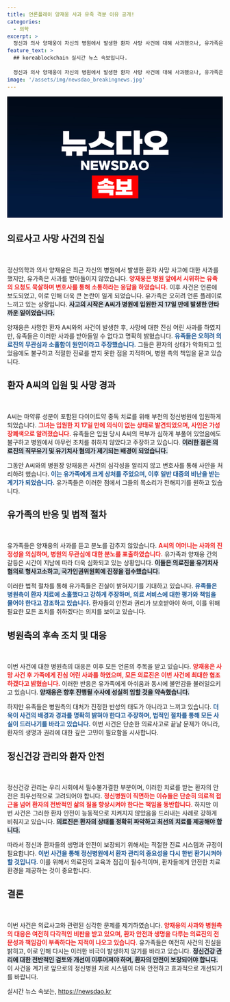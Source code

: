 ```yaml
---
title: 언론플레이 양재웅 사과 유족 격분 이유 공개!
categories:
  - 의학
excerpt: >
  정신과 의사 양재웅이 자신의 병원에서 발생한 환자 사망 사건에 대해 사과했으나, 유가족은 그의 사과를 받아들일 수 없다며 분노를 표출했다. 사망의 진실은 과연 무엇일까?
feature_text: >
  ## koreablockchain 실시간 뉴스 속보입니다.

  정신과 의사 양재웅이 자신의 병원에서 발생한 환자 사망 사건에 대해 사과했으나, 유가족은 그의 사과를 받아들일 수 없다며 분노를 표출했다. 사망의 진실은 과연 무엇일까?
image: '/assets/img/newsdao_breakingnews.jpg'
---
```


<p><img src="/assets/img/newsdao_breakingnews.jpg" alt="koreablockchain 속보" /></p>

<h2 data-ke-size="size26">의료사고 사망 사건의 진실</h2>

<p data-ke-size="size16">&nbsp;</p>

<p>정신의학과 의사 양재웅은 최근 자신의 병원에서 발생한 환자 사망 사고에 대한 사과를 했지만, 유가족은 사과를 받아들이지 않았습니다. <b><span style="color: #ee2323;">양재웅은 병원 앞에서 시위하는 유족의 요청도 묵살하며 변호사를 통해 소통하라는 응답을 하였습니다.</span></b> 이후 사건은 언론에 보도되었고, 이로 인해 더욱 큰 논란이 일게 되었습니다. 유가족은 오히려 언론 플레이로 느끼고 있는 상황입니다. <b><span style="background-color: #21538527;">사고의 시작은 A씨가 병원에 입원한 지 17일 만에 발생한 안타까운 일이었습니다.</span></b></p>

<p>양재웅은 사망한 환자 A씨와의 사건이 발생한 후, 사망에 대한 진심 어린 사과를 하였지만, 유족들은 이러한 사과를 받아들일 수 없다고 명확히 밝혔습니다. <b><span style="color: #1a5490;">유족들은 오히려 의료진의 무관심과 소홀함이 원인이라고 주장했습니다.</span></b> 그들은 환자의 상태가 악화되고 있었음에도 불구하고 적절한 진료를 받지 못한 점을 지적하며, 병원 측의 책임을 묻고 있습니다.</p>

<h2 data-ke-size="size26">환자 A씨의 입원 및 사망 경과</h2>

<p data-ke-size="size16">&nbsp;</p>

<p>A씨는 마약류 성분이 포함된 다이어트약 중독 치료를 위해 부천의 정신병원에 입원하게 되었습니다. <b><span style="color: #ee2323;">그녀는 입원한 지 17일 만에 의식이 없는 상태로 발견되었으며, 사인은 가성 장폐색으로 알려졌습니다.</span></b> 유족들은 입원 당시 A씨의 복부가 심하게 부풀어 있었음에도 불구하고 병원에서 아무런 조치를 취하지 않았다고 주장하고 있습니다. <b><span style="background-color: #21538527;">이러한 점은 의료진의 직무유기 및 유기치사 혐의가 제기되는 배경이 되었습니다.</span></b></p>

<p>그동안 A씨와의 병원장 양재웅은 사건의 심각성을 알리지 않고 변호사를 통해 사안을 처리하려 했습니다. <b><span style="color: #1a5490;">이는 유가족에게 크게 상처를 주었으며, 이후 일반 대중의 비난을 받는 계기가 되었습니다.</span></b> 유가족들은 이러한 점에서 그들의 목소리가 전해지기를 원하고 있습니다.</p>

<h2 data-ke-size="size26">유가족의 반응 및 법적 절차</h2>

<p data-ke-size="size16">&nbsp;</p>

<p>유가족들은 양재웅의 사과를 듣고 분노를 감추지 않았습니다. <b><span style="color: #ee2323;">A씨의 어머니는 사과의 진정성을 의심하며, 병원의 무관심에 대한 분노를 표출하였습니다.</span></b> 유가족과 양재웅 간의 갈등은 시간이 지남에 따라 더욱 심화되고 있는 상황입니다. <b><span style="background-color: #21538527;">이들은 의료진을 유기치사 혐의로 형사고소하고, 국가인권위원회에 진정을 접수했습니다.</span></b></p>

<p>이러한 법적 절차를 통해 유가족들은 진실이 밝혀지기를 기대하고 있습니다. <b><span style="color: #1a5490;">유족들은 병원측이 환자 치료에 소홀했다고 강하게 주장하며, 의료 서비스에 대한 평가와 책임을 물어야 한다고 강조하고 있습니다.</span></b> 환자들의 안전과 권리가 보호받아야 하며, 이를 위해 필요한 모든 조치를 취하겠다는 의지를 보이고 있습니다.</p>

<h2 data-ke-size="size26">병원측의 후속 조치 및 대응</h2>

<p data-ke-size="size16">&nbsp;</p>

<p>이번 사건에 대한 병원측의 대응은 이후 모든 언론의 주목을 받고 있습니다. <b><span style="color: #ee2323;">양재웅은 사망 사건 후 가족에게 진심 어린 사과를 하였으며, 모든 의료진은 이번 사건에 최대한 협조하겠다고 밝혔습니다.</span></b> 이러한 반응은 유가족에게 아쉬움과 동시에 불안감을 불러일으키고 있습니다. <b><span style="background-color: #21538527;">양재웅은 향후 진행될 수사에 성실히 임할 것을 약속했습니다.</span></b></p>

<p>하지만 유족들은 병원측의 대처가 진정한 반성의 태도가 아니라고 느끼고 있습니다. <b><span style="color: #1a5490;">더욱이 사건의 배경과 경과를 명확히 밝혀야 한다고 주장하며, 법적인 절차를 통해 모든 사실이 드러나기를 바라고 있습니다.</span></b> 이번 사건은 단순한 의료사고로 끝날 문제가 아니라, 환자의 생명과 권리에 대한 깊은 고민이 필요함을 시사합니다.</p>

<h2 data-ke-size="size26">정신건강 관리와 환자 안전</h2>

<p data-ke-size="size16">&nbsp;</p>

<p>정신건강 관리는 우리 사회에서 필수불가결한 부분이며, 이러한 치료를 받는 환자의 안전은 최우선적으로 고려되어야 합니다. <b><span style="color: #ee2323;">정신병원이 직면하는 이슈들은 단순히 의료적 접근을 넘어 환자의 전반적인 삶의 질을 향상시켜야 한다는 책임을 동반합니다.</span></b> 하지만 이번 사건은 그러한 환자 안전이 능동적으로 지켜지지 않았음을 드러내는 사례로 강하게 비춰지고 있습니다. <b><span style="background-color: #21538527;">의료진은 환자의 상태를 정확히 파악하고 최선의 치료를 제공해야 합니다.</span></b></p>

<p>따라서 정신과 환자들의 생명과 안전이 보장되기 위해서는 적절한 진료 시스템과 규정이 필요합니다. <b><span style="color: #1a5490;">이번 사건을 통해 정신병원에서 환자 관리의 중요성을 다시 한번 환기시켜야 할 것입니다.</span></b> 이를 위해서 의료진의 교육과 점검이 필수적이며, 환자들에게 안전한 치료 환경을 제공하는 것이 중요합니다.</p>

<h2 data-ke-size="size26">결론</h2>

<p data-ke-size="size16">&nbsp;</p>

<p>이번 사건은 의료사고와 관련된 심각한 문제를 제기하였습니다. <b><span style="color: #ee2323;">양재웅의 사과와 병원측의 대응은 여전히 다각적인 비판을 받고 있으며, 환자 안전과 생명을 다루는 의료진의 전문성과 책임감이 부족하다는 지적이 나오고 있습니다.</span></b> 유가족들은 여전히 사건의 진실을 밝히고, 이로 인해 다시는 이러한 비극이 발생하지 않기를 바라고 있습니다. <b><span style="background-color: #21538527;">정신건강 관리에 대한 전반적인 검토와 개선이 이루어져야 하며, 환자의 안전이 보장되어야 합니다.</span></b> 이 사건을 계기로 앞으로의 정신병원 치료 시스템이 더욱 안전하고 효과적으로 개선되기를 바랍니다.</p>
실시간 뉴스 속보는, <a href="https://newsdao.kr" rel="dofollow">https://newsdao.kr</a>


